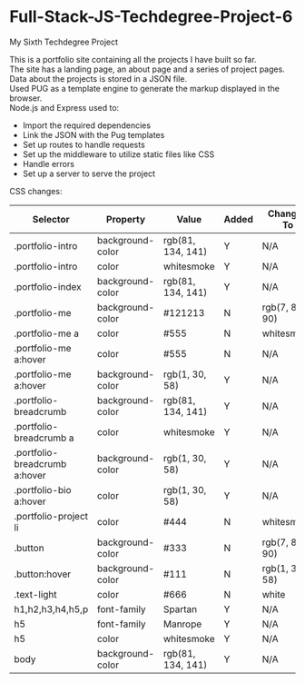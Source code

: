 # Full-Stack-JS-Techdegree-Project-6
 My Sixth Techdegree Project

 This is a portfolio site containing all the projects I have built so far.  
 The site has a landing page, an about page and a series of project pages.  
 Data about the projects is stored in a JSON file.  
 Used PUG as a template engine to generate the markup displayed in the browser.  
 Node.js and Express used to:  
 - Import the required dependencies
 - Link the JSON with the Pug templates
 - Set up routes to handle requests
 - Set up the middleware to utilize static files like CSS
 - Handle errors
 - Set up a server to serve the project

 CSS changes:


| Selector | Property | Value | Added | Changed To | Removed | 
| --- | --- | --- | --- | --- | --- | 
| .portfolio-intro | background-color | rgb(81, 134, 141) | Y | N/A | N/A |
| .portfolio-intro | color | whitesmoke | Y | N/A | N/A |
| .portfolio-index | background-color | rgb(81, 134, 141) | Y | N/A | N/A |
| .portfolio-me | background-color | #121213 | N | rgb(7, 80, 90) | N/A |
| .portfolio-me a | color | #555 | N | whitesmoke | N/A |
| .portfolio-me a:hover | color | #555 | N | N/A | Y |
| .portfolio-me a:hover | background-color | rgb(1, 30, 58) | Y | N/A | N/A |
| .portfolio-breadcrumb | background-color | rgb(81, 134, 141) | Y | N/A | N/A |
| .portfolio-breadcrumb a | color | whitesmoke | Y | N/A | N/A |
| .portfolio-breadcrumb a:hover | background-color | rgb(1, 30, 58) | Y | N/A | N/A |
| .portfolio-bio a:hover | color | rgb(1, 30, 58) | Y | N/A | N/A |
| .portfolio-project li | color | #444 | N | whitesmoke | N/A |
| .button | background-color | #333 | N | rgb(7, 80, 90) | N/A |
| .button:hover | background-color | #111 | N | rgb(1, 30, 58) | N/A |
| .text-light | color | #666 | N | white | N/A |
| h1,h2,h3,h4,h5,p | font-family | Spartan | Y | N/A | N/A |
| h5 | font-family | Manrope | Y | N/A | N/A |
| h5 | color | whitesmoke | Y | N/A | N/A |
| body | background-color | rgb(81, 134, 141) | Y | N/A | N/A |
